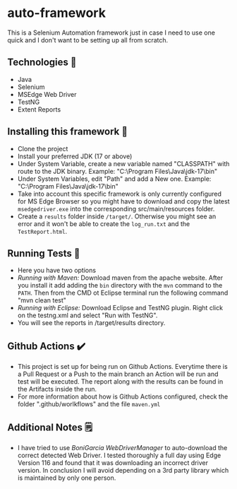 # auto-framework
This is a Selenium Automation framework just in case I need to use one quick and I don't want to be setting up all from scratch.

## Technologies 👾
- Java
- Selenium
- MSEdge Web Driver
- TestNG
- Extent Reports

## Installing this framework 💾
- Clone the project
- Install your preferred JDK (17 or above)
- Under System Variable, create a new variable named "CLASSPATH" with route to the JDK binary. Example: "C:\Program Files\Java\jdk-17\bin"
- Under System Variables, edit "Path" and add a New one. Example: "C:\Program Files\Java\jdk-17\bin"
- Take into account this specific framework is only currently configured for MS Edge Browser so you might have to download and copy the latest `msedgedriver.exe` into the corresponding src/main/resources folder.
- Create a `results` folder inside `/target/`. Otherwise you might see an error and it won't be able to create the `log_run.txt` and  the `TestReport.html`.

## Running Tests 🏃
- Here you have two options
- _Running with Maven:_ Download maven from the apache website. After you install it add adding the `bin` directory with the `mvn` command to the `PATH`. Then from the CMD ot Eclipse terminal run the following command "mvn clean test"
- _Running with Eclipse:_ Download Eclipse and TestNG plugin. Right click on the testng.xml and select "Run with TestNG".
- You will see the reports in /target/results directory.
 
## Github Actions ✔️
- This project is set up for being run on Github Actions. Everytime there is a Pull Request or a Push to the main branch an Action will be run and test will be executed. The report along with the results can be found in the Artifacts inside the run.
- For more information about how is Github Actions configured, check the folder ".github/worlkflows" and the file `maven.yml`

## Additional Notes 🗒️
- I have tried to use _BoniGarcia WebDriverManager_ to auto-download the correct detected Web Driver. I tested thoroughly a full day using Edge Version 116 and found that it was downloading an incorrect driver version. In conclusion I will avoid depending on a 3rd party library which is maintained by only one person.
  
